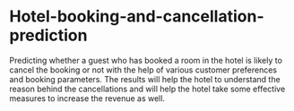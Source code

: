 # Hotel-booking-and-cancellation-prediction
Predicting whether a guest who has booked a room in the hotel is likely to cancel the booking or not with the help of various customer preferences and booking parameters. The results will help the hotel to understand the reason behind the cancellations and will help the hotel take some effective measures to increase the revenue as well.
